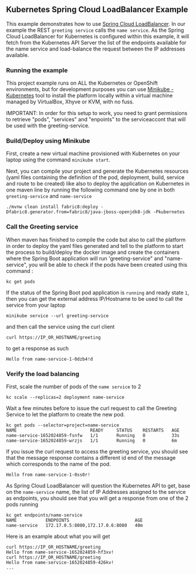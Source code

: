 ## Kubernetes Spring Cloud LoadBalancer Example

This example demonstrates how to use  [Spring Cloud LoadBalancer](https://github.com/spring-cloud-incubator/spring-cloud-loadbalancer). In our example the REST `greeting service` calls the `name service`.
As the Spring Cloud LoadBalancer for Kubernetes is configured within this example, it will fetch from the Kubernetes API Server the list of the endpoints available for the name service and load-balance the request between the IP addresses available.

### Running the example

This project example runs on ALL the Kubernetes or OpenShift environments, but for development purposes you can use [Minikube - Kubernetes](https://kubernetes.io/docs/getting-started-guides/minikube/) tool
to install the platform locally within a virtual machine managed by VirtualBox, Xhyve or KVM, with no fuss.

IMPORTANT: In order for this setup to work, you need to grant permissions to retrieve "pods", "services" and "enpoints" to the serviceaccont that will be used with the greeting-service.

### Build/Deploy using Minikube

First, create a new virtual machine provisioned with Kubernetes on your laptop using the command `minikube start`.

Next, you can compile your project and generate the Kubernetes resources (yaml files containing the definition of the pod, deployment, build, service and route to be created)
like also to deploy the application on Kubernetes in one maven line by running the following command one by one in both `greeting-service` and `name-service`

```
./mvnw clean install fabric8:deploy -Dfabric8.generator.from=fabric8/java-jboss-openjdk8-jdk -Pkubernetes
```

### Call the Greeting service

When maven has finished to compile the code but also to call the platform in order to deploy the yaml files generated and tell to the platform to start the process
to build/deploy the docker image and create the containers where the Spring Boot application will run 'greeting-service" and "name-service", you will be able to 
check if the pods have been created using this command :

```
kc get pods
```

If the status of the Spring Boot pod application is `running` and ready state `1`, then you can
get the external address IP/Hostname to be used to call the service from your laptop

```
minikube service --url greeting-service 
```

and then call the service using the curl client

```
curl https://IP_OR_HOSTNAME/greeting
```

to get a response as such 

```
Hello from name-service-1-0dzb4!d
```

### Verify the load balancing

First, scale the number of pods of the `name service` to 2

```
kc scale --replicas=2 deployment name-service
```

Wait a few minutes before to issue the curl request to call the Greeting Service to let the platform to create the new pod.

```
kc get pods --selector=project=name-service
NAME                            READY     STATUS    RESTARTS   AGE
name-service-1652024859-fsnfw   1/1       Running   0          33s
name-service-1652024859-wrzjs   1/1       Running   0          6m
```

If you issue the curl request to access the greeting service, you should see that the message response
contains a different id end of the message which corresponds to the name of the pod.

```
Hello from name-service-1-0ss0r!
```

As Spring Cloud LoadBalancer will question the Kubernetes API to get, base on the `name-service` name, the list of IP Addresses assigned to the service as endpoints,
you should see that you will get a response from one of the 2 pods running

```
kc get endpoints/name-service
NAME           ENDPOINTS                         AGE
name-service   172.17.0.5:8080,172.17.0.6:8080   40m
```

Here is an example about what you will get

```
curl https://IP_OR_HOSTNAME/greeting
Hello from name-service-1652024859-hf3xv!
curl https://IP_OR_HOSTNAME/greeting
Hello from name-service-1652024859-426kv!
...
```
